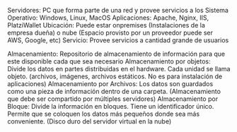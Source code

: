 Servidores: PC que forma parte de una red y provee servicios a los
Sistema Operativo: Windows, Linux, MacOS
Aplicaciones: Apache, Nginx, IIS, PlatziWallet
Ubicación: Puede estar onpremises (Instalaciones de la empresa dueña) o nube (Espacio provisto por un proveedor puede ser AWS, Google, etc)
Servicio: Provee servicios a cantidad grande de usuarios

Almacenamiento: Repositorio de almacenamiento de información para que este disponible cada que sea necesario
Almacenamiento por objetos: Divide los datos en partes distribuidas en el hardware. Cada unidad se llama objeto. (archivos, imágenes, archivos estáticos. No es para instalación de aplicaciones)
Almacenamiento por Archivos: Los datos son guardados como una pieza de información dentro de una carpeta. (Almacenamiento que debe ser compartido por múltiples servidores)
Almacenamiento por Bloque: Divide la información en bloques. Tiene un identificador único. Permite que se coloquen los datos más pequeños donde sea más conveniente. (Disco duro del servidor virtual en la nube)
